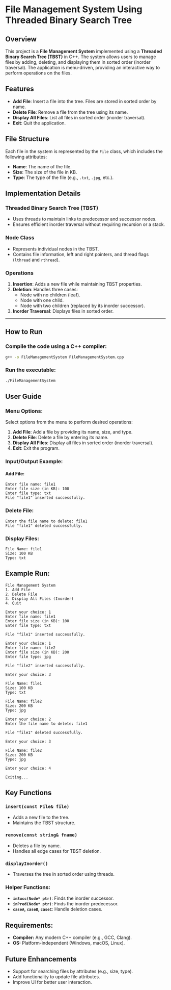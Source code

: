 # File Management System Using Threaded Binary Search Tree
## Overview
This project is a **File Management System** implemented using a **Threaded Binary Search Tree (TBST)** in C++. The system allows users to manage files by adding, deleting, and displaying them in sorted order (inorder traversal). The application is menu-driven, providing an interactive way to perform operations on the files.

## Features
- **Add File**: Insert a file into the tree. Files are stored in sorted order by name.
- **Delete File**: Remove a file from the tree using its name.
- **Display All Files**: List all files in sorted order (inorder traversal).
- **Exit**: Quit the application.

## File Structure
Each file in the system is represented by the `File` class, which includes the following attributes:
- **Name**: The name of the file.
- **Size**: The size of the file in KB.
- **Type**: The type of the file (e.g., `.txt`, `.jpg`, etc.).

## Implementation Details

### Threaded Binary Search Tree (TBST)
- Uses threads to maintain links to predecessor and successor nodes.
- Ensures efficient inorder traversal without requiring recursion or a stack.

### Node Class
- Represents individual nodes in the TBST.
- Contains file information, left and right pointers, and thread flags (`lthread` and `rthread`).

### Operations
1. **Insertion**: Adds a new file while maintaining TBST properties.
2. **Deletion**: Handles three cases:
   - Node with no children (leaf).
   - Node with one child.
   - Node with two children (replaced by its inorder successor).
3. **Inorder Traversal**: Displays files in sorted order.

---

## How to Run
### Compile the code using a C++ compiler:
```bash
g++ -o FileManagementSystem FileManagementSystem.cpp
```
### Run the executable:
```bash
./FileManagementSystem
```

## User Guide

### Menu Options:
Select options from the menu to perform desired operations:
1. **Add File**: Add a file by providing its name, size, and type.
2. **Delete File**: Delete a file by entering its name.
3. **Display All Files**: Display all files in sorted order (inorder traversal).
4. **Exit**: Exit the program.

### Input/Output Example:

#### Add File:
```plaintext
Enter file name: file1  
Enter file size (in KB): 100  
Enter file type: txt  
File "file1" inserted successfully.  
```

### Delete File:
```plaintext
Enter the file name to delete: file1  
File "file1" deleted successfully.
```

### Display Files:
```plaintext
File Name: file1  
Size: 100 KB  
Type: txt
```

## Example Run:
```plaintext
File Management System  
1. Add File  
2. Delete File  
3. Display All Files (Inorder)  
4. Quit  

Enter your choice: 1  
Enter file name: file1  
Enter file size (in KB): 100  
Enter file type: txt

File "file1" inserted successfully.  

Enter your choice: 1  
Enter file name: file2  
Enter file size (in KB): 200  
Enter file type: jpg

File "file2" inserted successfully.  

Enter your choice: 3
 
File Name: file1  
Size: 100 KB  
Type: txt

File Name: file2  
Size: 200 KB  
Type: jpg  

Enter your choice: 2  
Enter the file name to delete: file1

File "file1" deleted successfully.  

Enter your choice: 3

File Name: file2  
Size: 200 KB  
Type: jpg  

Enter your choice: 4

Exiting...  
```

## Key Functions

### `insert(const File& file)`
- Adds a new file to the tree.
- Maintains the TBST structure.

### `remove(const string& fname)`
- Deletes a file by name.
- Handles all edge cases for TBST deletion.

### `displayInorder()`
- Traverses the tree in sorted order using threads.

### Helper Functions:
- **`inSucc(Node* ptr)`**: Finds the inorder successor.
- **`inPred(Node* ptr)`**: Finds the inorder predecessor.
- **`caseA`, `caseB`, `caseC`**: Handle deletion cases.

## Requirements:
- **Compiler:** Any modern C++ compiler (e.g., GCC, Clang).
- **OS:** Platform-independent (Windows, macOS, Linux).

## Future Enhancements
- Support for searching files by attributes (e.g., size, type).
- Add functionality to update file attributes.
- Improve UI for better user interaction.
